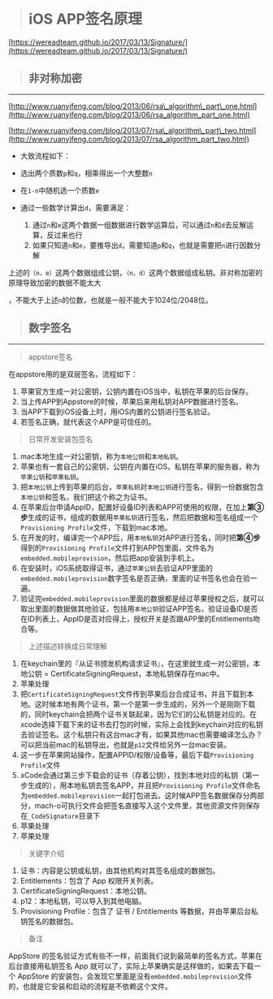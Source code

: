 > # iOS APP签名原理

[https://wereadteam.github.io/2017/03/13/Signature/](https://wereadteam.github.io/2017/03/13/Signature/)

> ## 非对称加密

---

[http://www.ruanyifeng.com/blog/2013/06/rsa\_algorithm\_part\_one.html](http://www.ruanyifeng.com/blog/2013/06/rsa_algorithm_part_one.html)

[http://www.ruanyifeng.com/blog/2013/07/rsa\_algorithm\_part\_two.html](http://www.ruanyifeng.com/blog/2013/07/rsa_algorithm_part_two.html)

* 大致流程如下：

* 选出两个质数`p`和`q`，相乘得出一个大整数`n`

* 在`1-n`中随机选一个质数`e`

* 通过一些数学计算出`d`，需要满足：  
  1. 通过`n`和`e`这两个数据一组数据进行数学运算后，可以通过`n`和`d`去反解运算，反过来也行  
  2. 如果只知道`n`和`e`，要推导出`d`，需要知道`p`和`q`，也就是需要把`n`进行因数分解

上述的`（n，e）`这两个数据组成公钥，`（n，d）`这两个数据组成私钥。非对称加密的原理导致加密的数据不能太大

，不能大于上述`n`的位数，也就是一般不能大于1024位/2048位。

> ## 数字签名

---

> appstore签名

在appstore用的是双层签名，流程如下：

1. 苹果官方生成一对公密钥，公钥内置在iOS当中，私钥在苹果的后台保存。
2. 当上传APP到Appstore的时候，苹果后来用私钥对APP数据进行签名。
3. 当APP下载到iOS设备上时，用iOS内置的公钥进行签名验证。
4. 若签名正确，就代表这个APP是可信任的。

> 日常开发安装包签名

1. mac本地生成一对公密钥，称为`本地公钥`和`本地私钥`。
2. 苹果也有一套自己的公密钥，公钥在内置在iOS，私钥在苹果的服务器，称为`苹果公钥`和`苹果私钥`。
3. 把`本地公钥`上传到苹果的后台，`苹果私钥`对`本地公钥`进行签名，得到一份数据包含`本地公钥`和签名，我们把这个称之为证书。
4. 在苹果后台申请AppID，配置好设备ID列表和APP可使用的权限，在加上**第③步**生成的证书，组成的数据用`苹果私钥`进行签名，然后把数据和签名组成一个`Provisioning Profile`文件，下载到mac本地。
5. 在开发的时，编译完一个APP后，用`本地私钥`对APP进行签名，同时把**第④步**得到的`Provisioning Profile`文件打到APP包里面，文件名为`embedded.mobileprovision`，然后把app安装到手机上。
6. 在安装时，iOS系统取得证书，通过`苹果公钥`去验证APP里面的`embedded.mobileprovision`数字签名是否正确，里面的证书签名也会在验一遍。
7. 验证完`embedded.mobileprovision`里面的数据都是经过苹果授权之后，就可以取出里面的数据做其他验证，包括用`本地公钥`验证APP签名，验证设备ID是否在ID列表上，AppID是否对应得上，授权开关是否跟APP里的Entitlements吻合等。

> 上述描述转换成日常理解

1. 在keychain里的『从证书颁发机构请求证书』，在这里就生成一对公密钥，本地公钥 = CertificateSigningRequest，本地私钥保存在mac中。
2. 苹果处理
3. 把`CertificateSigningRequest`文件传到苹果后台合成证书，并且下载到本地。这时候本地有两个证书，第一个是第一步生成的，另外一个是刚刚下载的，同时keychain会把两个证书关联起来，因为它们的公私钥是对应的。在xcode选择下载下来的证书去打包的时候，实际上会找到keychain对应的私钥去验证签名。这个私钥只有这台mac才有，如果其他mac也需要编译怎么办？可以把当前mac的私钥导出，也就是`p12`文件给另外一台mac安装。
4. 这一步在苹果网站操作，配置APPID/权限/设备等，最后下载`Provisioning Profile`文件
5. xCode会通过第三步下载会的证书（存着公钥），找到本地对应的私钥（第一步生成的），用本地私钥去签名APP，并且把`Provisioning Profile`文件命名为`embedded.mobileprovision`一起打包进去。这时候APP签名数据保存分两部分，mach-o可执行文件会把签名直接写入这个文件里，其他资源文件则保存在`_CodeSignature`目录下
6. 苹果处理
7. 苹果处理

> 关键字介绍

1. 证书：内容是公钥或私钥，由其他机构对其签名组成的数据包。
2. Entitlements：包含了 App 权限开关列表。
3. CertificateSigningRequest：本地公钥。
4. p12：本地私钥，可以导入到其他电脑。
5. Provisioning Profile：包含了 证书 / Entitlements 等数据，并由苹果后台私钥签名的数据包。

> 备注

AppStore 的签名验证方式有些不一样，前面我们说到最简单的签名方式，苹果在后台直接用私钥签名 App 就可以了，实际上苹果确实是这样做的，如果去下载一个 AppStore 的安装包，会发现它里面是没有`embedded.mobileprovision`文件的，也就是它安装和启动的流程是不依赖这个文件。

